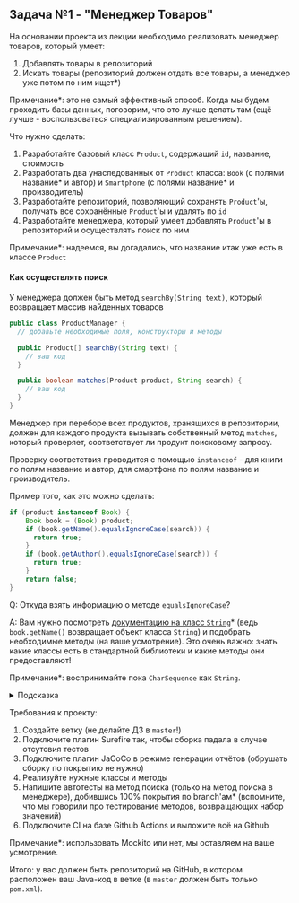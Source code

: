 ## Задача №1 - "Менеджер Товаров"

На основании проекта из лекции необходимо реализовать менеджер товаров, который умеет:

1. Добавлять товары в репозиторий
1. Искать товары (репозиторий должен отдать все товары, а менеджер уже потом по ним ищет*)

Примечание*: это не самый эффективный способ. Когда мы будем проходить базы данных, поговорим, что это лучше делать там (ещё лучше - воспользоваться специализированным решением).

Что нужно сделать:
1. Разработайте базовый класс `Product`, содержащий `id`, название, стоимость
1. Разработать два унаследованных от `Product` класса: `Book` (с полями название* и автор) и `Smartphone` (с полями название* и производитель)
1. Разработайте репозиторий, позволяющий сохранять `Product`'ы, получать все сохранённые `Product`'ы и удалять по `id`
1. Разработайте менеджера, который умеет добавлять `Product`'ы в репозиторий и осуществлять поиск по ним 

Примечание*: надеемся, вы догадались, что название итак уже есть в классе `Product`

#### Как осуществлять поиск

У менеджера должен быть метод `searchBy(String text)`, который возвращает массив найденных товаров 

```java
public class ProductManager {
  // добавьте необходимые поля, конструкторы и методы

  public Product[] searchBy(String text) {
    // ваш код
  }

  public boolean matches(Product product, String search) {
    // ваш код
  }
}
```

Менеджер при переборе всех продуктов, хранящихся в репозитории, должен для каждого продукта вызывать собственный метод `matches`, который проверяет, соответствует ли продукт поисковому запросу.

Проверку соответствия проводится с помощью `instanceof` - для книги по полям название и автор, для смартфона по полям название и производитель.

Пример того, как это можно сделать:

```java
if (product instanceof Book) {
    Book book = (Book) product;
    if (book.getName().equalsIgnoreCase(search)) {
      return true;
    }  
    if (book.getAuthor().equalsIgnoreCase(search)) {
      return true;
    }  
    return false;
}
```

Q: Откуда взять информацию о методе `equalsIgnoreCase`?

A: Вам нужно посмотреть [документацию на класс `String`](https://docs.oracle.com/en/java/javase/11/docs/api/java.base/java/lang/String.html#method.summary)* (ведь `book.getName()` возвращает объект класса `String`) и подобрать необходимые методы (на ваше усмотрение). Это очень важно: знать какие классы есть в стандартной библиотеки и какие методы они предоставляют! 

Примечание*: воспринимайте пока `CharSequence` как `String`.

<details>
  <summary>Подсказка</summary>
  
```java
public class ProductManager {
  // добавьте необходимые поля, конструкторы и методы

  public Product[] searcyBy(String text) {
    Product[] result = new Product[0];
    for (Product product: repository.findAll()) {
      if (matches(product, text)) {
        Product[] tmp = new Product[result.length + 1];
        // используйте System.arraycopy, чтобы скопировать всё из result в tmp
        tmp[tmp.length - 1] = product;
        result = tmp;
      }
    }
    return result;
  }

  public boolean matches(Product product, String search) {
    // ваш код
  }
}
```
</details>

Требования к проекту:
1. Создайте ветку (не делайте ДЗ в `master`!)
1. Подключите плагин Surefire так, чтобы сборка падала в случае отсутсвия тестов
1. Подключите плагин JaCoCo в режиме генерации отчётов (обрушать сборку по покрытию не нужно)
1. Реализуйте нужные классы и методы
1. Напишите автотесты на метод поиска (только на метод поиска в менеджере), добившись 100% покрытия по branch'ам* (вспомните, что мы говорили про тестирование методов, возвращающих набор значений)
1. Подключите CI на базе Github Actions и выложите всё на Github

Примечание*: использовать Mockito или нет, мы оставляем на ваше усмотрение.

Итого: у вас должен быть репозиторий на GitHub, в котором расположен ваш Java-код в ветке (в `master` должен быть только `pom.xml`).
